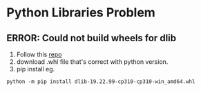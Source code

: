 # Python Libraries Problem

## ERROR: Could not build wheels for dlib
1. Follow this [repo](https://github.com/z-mahmud22/Dlib_Windows_Python3.x)
2. download .whl file that's correct with python version.
3. pip install eg.
```
python -m pip install dlib-19.22.99-cp310-cp310-win_amd64.whl
```
